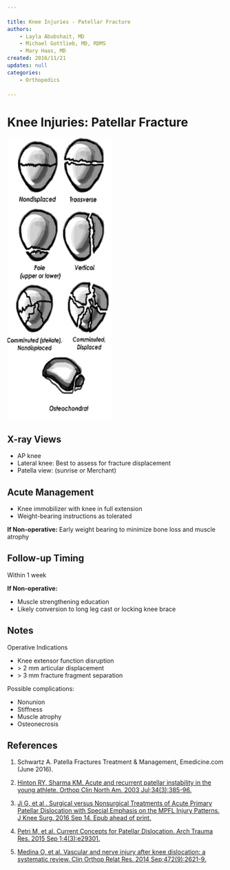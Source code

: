 ```yaml
---

title: Knee Injuries - Patellar Fracture
authors:
    - Layla Abubshait, MD
    - Michael Gottlieb, MD, RDMS
    - Mary Haas, MD
created: 2016/11/21
updates: null
categories:
    - Orthopedics

---
```


# Knee Injuries: Patellar Fracture

![](image-1.png)

## X-ray Views

- AP knee
- Lateral knee: Best to assess for fracture displacement
- Patella view: (sunrise or Merchant)

## Acute Management

- Knee immobilizer with knee in full extension
- Weight-bearing instructions as tolerated

**If Non-operative:** Early weight bearing to minimize bone loss and muscle atrophy

## Follow-up Timing

Within 1 week

**If Non-operative:**
- Muscle strengthening education
- Likely conversion to long leg cast or locking knee brace

## Notes

Operative Indications

- Knee extensor function disruption
- &gt; 2 mm articular displacement
- &gt; 3 mm fracture fragment separation

Possible complications:

- Nonunion
- Stiffness
- Muscle atrophy
- Osteonecrosis

## References

1. Schwartz A. Patella Fractures Treatment & Management, Emedicine.com (June 2016).

2. [Hinton RY, Sharma KM. Acute and recurrent patellar instability in the young athlete. Orthop Clin North Am. 2003 Jul;34(3):385-96.](https://www.ncbi.nlm.nih.gov/pubmed/?term=12974488)

3. [Ji G, et al . Surgical versus Nonsurgical Treatments of Acute Primary Patellar Dislocation with Special Emphasis on the MPFL Injury Patterns. J Knee Surg. 2016 Sep 14. Epub ahead of print.](https://www.ncbi.nlm.nih.gov/pubmed/?term=27626368.)

4. [Petri M, et al. Current Concepts for Patellar Dislocation. Arch Trauma Res. 2015 Sep 1;4(3):e29301.](https://www.ncbi.nlm.nih.gov/pubmed/?term=26566512)

5. [Medina O, et al. Vascular and nerve injury after knee dislocation: a systematic review. Clin Orthop Relat Res. 2014 Sep;472(9):2621-9.](https://www.ncbi.nlm.nih.gov/pubmed/?term=24554457)
